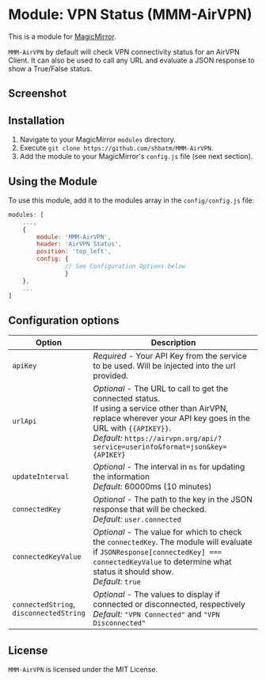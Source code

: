 # Module: VPN Status (MMM-AirVPN)

This is a module for <a href="https://github.com/MichMich/MagicMirror">MagicMirror</a>.

`MMM-AirVPN` by default will check VPN connectivity status for an AirVPN Client.  It can also be used to call any URL and evaluate a JSON response to show a True/False status.

## Screenshot



## Installation

1. Navigate to your MagicMirror `modules` directory.
2. Execute `git clone https://github.com/shbatm/MMM-AirVPN`.
3. Add the module to your MagicMirror's `config.js` file (see next section).

## Using the Module

To use this module, add it to the modules array in the `config/config.js` file:

```javascript
modules: [
    ...,
    {
        module: 'MMM-AirVPN',
        header: 'AirVPN Status',
        position: 'top_left',
        config: {
                // See Configuration Options below
                }
    },
    ...
]
```

## Configuration options

| Option           | Description
|----------------- |-----------
| `apiKey` | *Required* - Your API Key from the service to be used. Will be injected into the url provided.
| `urlApi` | *Optional* - The URL to call to get the connected status.<br />If using a service other than AirVPN, replace wherever your API key goes in the URL with `{{APIKEY}}`.<br />*Default:* `https://airvpn.org/api/?service=userinfo&format=json&key={APIKEY}`
| `updateInterval` | *Optional* - The interval in `ms` for updating the information<br />*Default:* 60000ms (10 minutes)
| `connectedKey` | *Optional* - The path to the key in the JSON response that will be checked.<br />*Default:* `user.connected`
| `connectedKeyValue` | *Optional* - The value for which to check the `connectedKey`. The module will evaluate if `JSONResponse[connectedKey] === connectedKeyValue` to determine what status it should show.<br />*Default:* `true`
| `connectedString`,<br />`disconnectedString` | *Optional* - The values to display if connected or disconnected, respectively<br />*Default:* `"VPN Connected"` and `"VPN Disconnected"`


## License

`MMM-AirVPN` is licensed under the MIT License.